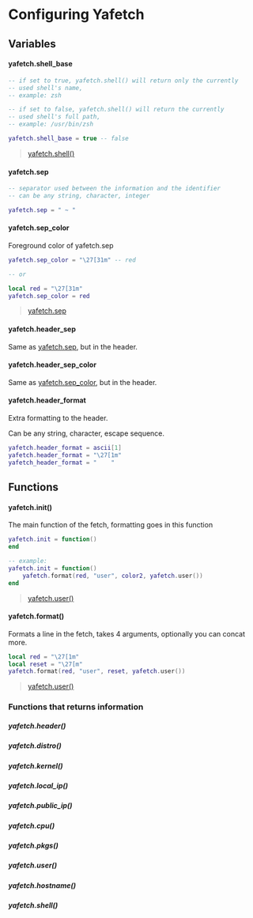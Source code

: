 # Configuring Yafetch

## Variables

#### yafetch.shell_base

```lua
-- if set to true, yafetch.shell() will return only the currently
-- used shell's name,
-- example: zsh

-- if set to false, yafetch.shell() will return the currently 
-- used shell's full path,
-- example: /usr/bin/zsh

yafetch.shell_base = true -- false

```

> [yafetch.shell()](https://github.com/yrwq/yafetch/blob/main/docs.md#yafetch.shell())

#### yafetch.sep

```lua
-- separator used between the information and the identifier
-- can be any string, character, integer

yafetch.sep = " ~ "
```

#### yafetch.sep_color

Foreground color of yafetch.sep

```lua
yafetch.sep_color = "\27[31m" -- red

-- or

local red = "\27[31m"
yafetch.sep_color = red
```

> [yafetch.sep](https://github.com/yrwq/yafetch/blob/main/docs.md#yafetch.sep)

#### yafetch.header_sep

Same as [yafetch.sep](https://github.com/yrwq/yafetch/blob/main/docs.md#yafetch.sep), but in the header.

#### yafetch.header_sep_color

Same as [yafetch.sep_color](https://github.com/yrwq/yafetch/blob/main/docs.md#yafetch.sep_color), but in the header.

#### yafetch.header_format

Extra formatting to the header.

Can be any string, character, escape sequence.

```lua
yafetch.header_format = ascii[1]
yafetch.header_format = "\27[1m"
yafetch_header_format = "    "
```

## Functions

#### yafetch.init()

The main function of the fetch, formatting goes in this function

```lua
yafetch.init = function()
end

-- example:
yafetch.init = function()
	yafetch.format(red, "user", color2, yafetch.user())
end
```

> [yafetch.user()](https://github.com/yrwq/yafetch/blob/main/docs.md#yafetch.user())

#### yafetch.format()

Formats a line in the fetch, takes 4 arguments, optionally you can concat more.

```lua
local red = "\27[1m"
local reset = "\27[m"
yafetch.format(red, "user", reset, yafetch.user())
```
> [yafetch.user()](https://github.com/yrwq/yafetch/blob/main/docs.md#yafetch.user())

### Functions that returns information

##### yafetch.header()
##### yafetch.distro()
##### yafetch.kernel()
##### yafetch.local_ip()
##### yafetch.public_ip()
##### yafetch.cpu()
##### yafetch.pkgs()
##### yafetch.user()
##### yafetch.hostname()
##### yafetch.shell()
